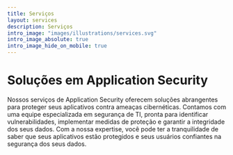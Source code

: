 ```yaml
---
title: Serviços
layout: services
description: Serviços
intro_image: "images/illustrations/services.svg"
intro_image_absolute: true
intro_image_hide_on_mobile: true
---
```


# Soluções em Application Security

Nossos serviços de Application Security oferecem soluções abrangentes para proteger seus aplicativos contra ameaças cibernéticas. Contamos com uma equipe especializada em segurança de TI, pronta para identificar vulnerabilidades, implementar medidas de proteção e garantir a integridade dos seus dados. Com a nossa expertise, você pode ter a tranquilidade de saber que seus aplicativos estão protegidos e seus usuários confiantes na segurança dos seus dados.




